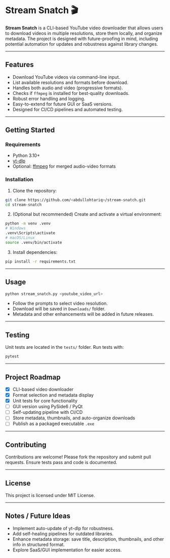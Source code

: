 
# Stream Snatch 🎬

**Stream Snatch** is a CLI-based YouTube video downloader that allows users to download videos in multiple resolutions, store them locally, and organize metadata. The project is designed with future-proofing in mind, including potential automation for updates and robustness against library changes.

---

## Features

- Download YouTube videos via command-line input.
- List available resolutions and formats before download.
- Handles both audio and video (progressive formats).
- Checks if `ffmpeg` is installed for best-quality downloads.
- Robust error handling and logging.
- Easy-to-extend for future GUI or SaaS versions.
- Designed for CI/CD pipelines and automated testing.

---

## Getting Started

### Requirements

- Python 3.10+
- [yt-dlp](https://github.com/yt-dlp/yt-dlp)
- Optional: [ffmpeg](https://ffmpeg.org/) for merged audio-video formats

### Installation

1. Clone the repository:

```bash
git clone https://github.com/<abdullohtariq>/stream-snatch.git
cd stream-snatch
````

2. (Optional but recommended) Create and activate a virtual environment:

```bash
python -m venv .venv
# Windows
.venv\Scripts\activate
# macOS/Linux
source .venv/bin/activate
```

3. Install dependencies:

```bash
pip install -r requirements.txt
```

---

## Usage

```bash
python stream_snatch.py <youtube_video_url>
```

* Follow the prompts to select video resolution.
* Download will be saved in `Downloads/` folder.
* Metadata and other enhancements will be added in future releases.

---

## Testing

Unit tests are located in the `tests/` folder. Run tests with:

```bash
pytest
```

---

## Project Roadmap

* [x] CLI-based video downloader
* [x] Format selection and metadata display
* [x] Unit tests for core functionality
* [ ] GUI version using PySide6 / PyQt
* [ ] Self-updating pipeline with CI/CD
* [ ] Store metadata, thumbnails, and auto-organize downloads
* [ ] Publish as a packaged executable `.exe`

---

## Contributing

Contributions are welcome! Please fork the repository and submit pull requests. Ensure tests pass and code is documented.

---

## License

This project is licensed under MIT License.

---

## Notes / Future Ideas

* Implement auto-update of yt-dlp for robustness.
* Add self-healing pipelines for outdated libraries.
* Enhance metadata storage: save title, description, thumbnails, and other info in structured format.
* Explore SaaS/GUI implementation for easier access.

```

